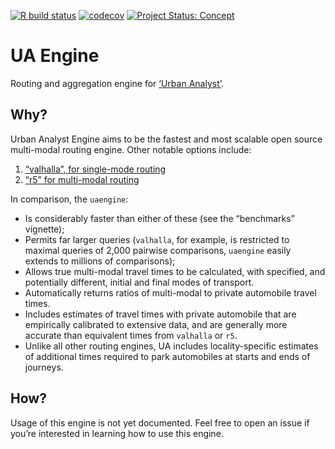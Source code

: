 [![R build
status](https://github.com/UrbanAnalyst/uaengine/workflows/R-CMD-check/badge.svg)](https://github.com/UrbanAnalyst/uaengine/actions?query=workflow%3AR-CMD-check)
[![codecov](https://codecov.io/gh/UrbanAnalyst/uaengine/branch/main/graph/badge.svg)](https://app.codecov.io/gh/UrbanAnalyst/uaengine)
[![Project Status:
Concept](https://www.repostatus.org/badges/latest/concept.svg)](https://www.repostatus.org/#concept)

# UA Engine

Routing and aggregation engine for [‘Urban
Analyst’](https://www.urbananalyst.city/).

## Why?

Urban Analyst Engine aims to be the fastest and most scalable open
source multi-modal routing engine. Other notable options include:

1.  [“valhalla”, for single-mode
    routing](https://github.com/valhalla/valhalla)
2.  [“r5” for multi-modal routing](https://github.com/conveyal/r5)

In comparison, the `uaengine`:

- Is considerably faster than either of these (see the “benchmarks”
  vignette);
- Permits far larger queries (`valhalla`, for example, is restricted to
  maximal queries of 2,000 pairwise comparisons, `uaengine` easily
  extends to millions of comparisons);
- Allows true multi-modal travel times to be calculated, with specified,
  and potentially different, initial and final modes of transport.
- Automatically returns ratios of multi-modal to private automobile
  travel times.
- Includes estimates of travel times with private automobile that are
  empirically calibrated to extensive data, and are generally more
  accurate than equivalent times from `valhalla` or `r5`.
- Unlike all other routing engines, UA includes locality-specific
  estimates of additional times required to park automobiles at starts
  and ends of journeys.

## How?

Usage of this engine is not yet documented. Feel free to open an issue
if you’re interested in learning how to use this engine.
